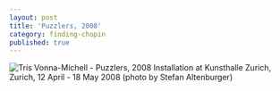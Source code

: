 ```yaml
---
layout: post
title: 'Puzzlers, 2008'
category: finding-chopin
published: true
---
```


![Tris Vonna-Michell - Puzzlers, 2008]({{site.baseurl}}/assets/img/0413-puzzlers-2008.jpg)
Installation at Kunsthalle Zurich, Zurich, 12 April - 18 May 2008 (photo by Stefan Altenburger)

